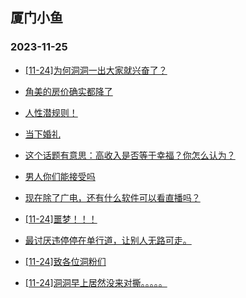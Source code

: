 ## 厦门小鱼 
### 2023-11-25

+ [[11-24]为何洞洞一出大家就兴奋了？](http://bbs.xmfish.com/read-htm-tid-18110660.html)

+ [角美的房价确实都降了](http://bbs.xmfish.com/read-htm-tid-18110669.html)

+ [人性潜规则！](http://bbs.xmfish.com/read-htm-tid-18110610.html)

+ [当下婚礼](http://bbs.xmfish.com/read-htm-tid-18110654.html)

+ [这个话题有意思：高收入是否等于幸福？你怎么认为？](http://bbs.xmfish.com/read-htm-tid-18110668.html)

+ [男人你们能接受吗](http://bbs.xmfish.com/read-htm-tid-18110944.html)

+ [现在除了广电，还有什么软件可以看直播吗？](http://bbs.xmfish.com/read-htm-tid-18110623.html)

+ [[11-24]噩梦！！！](http://bbs.xmfish.com/read-htm-tid-18110854.html)

+ [最讨厌违停停在单行道，让别人无路可走。](http://bbs.xmfish.com/read-htm-tid-18110760.html)

+ [[11-24]致各位洞粉们](http://bbs.xmfish.com/read-htm-tid-18110655.html)

+ [[11-24]洞洞早上居然没来对撕。。。。。](http://bbs.xmfish.com/read-htm-tid-18110790.html)

